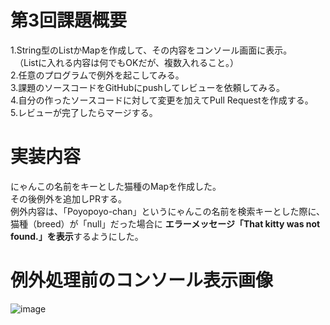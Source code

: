 # 第3回課題概要
1.String型のListかMapを作成して、その内容をコンソール画面に表示。  
　（Listに入れる内容は何でもOKだが、複数入れること。）  
2.任意のプログラムで例外を起こしてみる。  
3.課題のソースコードをGitHubにpushしてレビューを依頼してみる。  
4.自分の作ったソースコードに対して変更を加えてPull Requestを作成する。  
5.レビューが完了したらマージする。

# 実装内容
にゃんこの名前をキーとした猫種のMapを作成した。  
その後例外を追加しPRする。  
例外内容は、「Poyopoyo-chan」というにゃんこの名前を検索キーとした際に、猫種（breed）が「null」だった場合に  **エラーメッセージ「That kitty was not found.」を表示**するようにした。

# 例外処理前のコンソール表示画像
![image](https://github.com/Ema-Sakai/re-Assignment-3/assets/166620990/f706b4d2-bcef-4374-8610-266502a08ff9)

